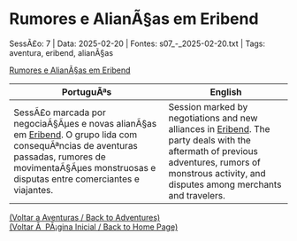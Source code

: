 ﻿
# Rumores e AlianÃ§as em Eribend

SessÃ£o: 7 | Data: 2025-02-20 | Fontes: s07_-_2025-02-20.txt | Tags: aventura, eribend, alianÃ§as

[Rumores e AlianÃ§as em Eribend](rumores_e_aliancas_em_eribend.png)

| PortuguÃªs | English |
|-----------|---------|
| SessÃ£o marcada por negociaÃ§Ãµes e novas alianÃ§as em [Eribend](eribend.md). O grupo lida com consequÃªncias de aventuras passadas, rumores de movimentaÃ§Ãµes monstruosas e disputas entre comerciantes e viajantes. | Session marked by negotiations and new alliances in [Eribend](eribend.md). The party deals with the aftermath of previous adventures, rumors of monstrous activity, and disputes among merchants and travelers. |

[(Voltar a Aventuras / Back to Adventures)](aventuras.md)  
[(Voltar Ã  PÃ¡gina Inicial / Back to Home Page)](../../home.md)


























